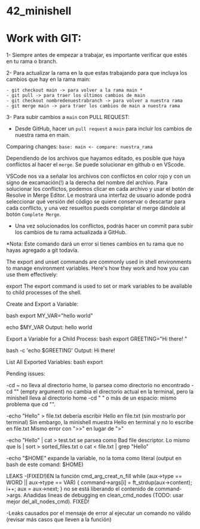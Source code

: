 # 42_minishell

# Work with GIT:
1- Siempre antes de empezar a trabajar, es importante verificar que estés en tu rama o branch.

2- Para actualizar la rama en la que estas trabajando para que incluya los cambios que hay en la rama main:

```
- git checkout main -> para volver a la rama main *
- git pull -> para traer los últimos cambios de main
- git checkout nombredenuestrabranch -> para volver a nuestra rama
- git merge main -> para traer los cambios de main a nuestra rama
```

3- Para subir cambios a `main` con PULL REQUEST:

- Desde GitHub, hacer un `pull request` a `main` para incluir los cambios de nuestra rama en main.

Comparing changes: `base: main <- compare: nuestra_rama`

Dependiendo de los archivos que hayamos editado, es posible que haya conflictos al hacer el `merge`. Se puede solucionar en github o en VScode.

VSCode nos va a señalar los archivos con conflictos en color rojo y con un signo de excamación(!) a la derecha del nombre del archivo. Para solucionar los conflictos, podemos clicar en cada archivo y usar el botón de Resolve in Merge Editor. Le mostrará una interfaz de usuario adonde podrá seleccionar qué versión del código se quiere conservar o descartar para cada conflicto, y una vez resueltos pueds completar el merge dándole al botón `Complete Merge`.

- Una vez solucionados los conflictos, podrás hacer un commit para subir los cambios de tu rama actualizada a GitHub.

*Nota: Este comando dará un error si tienes cambios en tu rama que no hayas agregado a git todavía.





The export and unset commands are commonly used in shell environments to manage environment variables. Here's how they work and how you can use them effectively:

export
The export command is used to set or mark variables to be available to child processes of the shell.

Create and Export a Variable:

bash
export MY_VAR="hello world"

echo $MY_VAR
Output:
hello world

Export a Variable for a Child Process:
bash
export GREETING="Hi there! "

bash -c 'echo $GREETING'
Output:
Hi there!

List All Exported Variables:
bash
export

Pending issues:



-cd ~ no lleva al directorio home, lo parsea como directorio no encontrado
-cd "" (empty argument) no cambia el directorio actual en la terminal, pero la minishell lleva al directorio home
-cd " " o más de un espacio: mismo problema que cd "".


-echo "Hello" > file.txt  debería escribir Hello en file.txt (sin mostrarlo por terminal)
Sin embargo, la minishell muestra Hello en terminal y no lo escribe en file.txt
Mismo error con ">>" en lugar de ">"

-echo "Hello" | cat > test.txt se parsea como Bad file descriptor. Lo mismo que ls | sort > sorted_files.txt o cat < file.txt | grep "Hello" 

-echo "\$HOME" expande la variable, no la toma como literal (output en bash de este comand: $HOME)

LEAKS
-(FIXED!)EN la función cmd_arg_creat_n_fill
	while (aux->type == WORD || aux->type == VAR)
	{
		command->args[i] = ft_strdup(aux->content);
		i++;
		aux = aux->next;
	}
no se está liberando el contenido de command->args. Añadidas lineas de debugging en clean_cmd_nodes (TODO: usar mejor del_all_nodes_cmd). FIXED!

-Leaks causados por el mensaje de error al ejecutar un comando no válido (revisar más casos que lleven a la función)